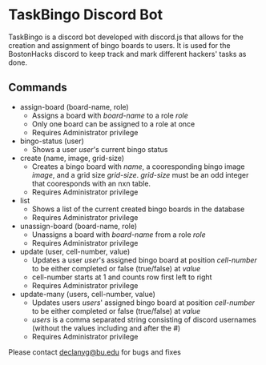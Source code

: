 # TaskBingo Discord Bot

TaskBingo is a discord bot developed with discord.js that allows for the creation and assignment of bingo boards to users. It is used for the BostonHacks discord to keep track and mark different hackers' tasks as done.

## Commands
- assign-board (board-name, role)
    - Assigns a board with *board-name* to a role *role*
    - Only one board can be assigned to a role at once
    - Requires Administrator privilege
- bingo-status (user)
    - Shows a user *user*'s current bingo status
- create (name, image, grid-size)
    - Creates a bingo board with *name*, a cooresponding bingo image *image*, and a grid size *grid-size*. *grid-size* must be an odd integer that cooresponds with an nxn table.
    - Requires Administrator privilege
- list 
    - Shows a list of the current created bingo boards in the database
    - Requires Administrator privilege
- unassign-board (board-name, role)
    - Unassigns a board with *board-name* from a role *role*
    - Requires Administrator privilege
- update (user, cell-number, value)
    - Updates a user *user*'s assigned bingo board at position *cell-number* to be either completed or false (true/false) at *value*
    - cell-number starts at 1 and counts row first left to right
    - Requires Administrator privilege
- update-many (users, cell-number, value)
    - Updates users *users*' assigned bingo board at position *cell-number* to be either completed or false (true/false) at *value*
    - *users* is a comma separated string consisting of discord usernames (without the values including and after the #)
    - Requires Administrator privilege

Please contact declanyg@bu.edu for bugs and fixes


